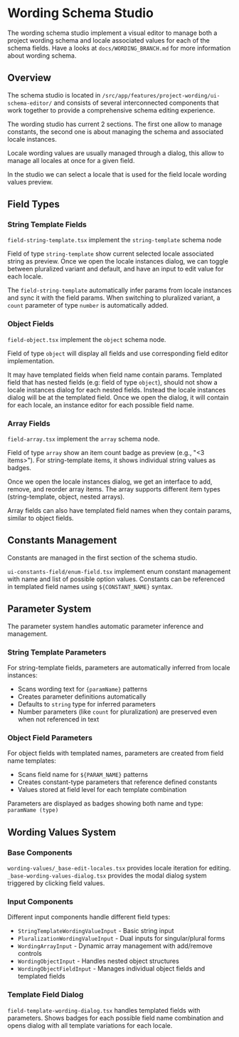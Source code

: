 # Wording Schema Studio

The wording schema studio implement a visual editor to manage both a project wording schema and locale associated values for each of the schema fields.
Have a looks at `docs/WORDING_BRANCH.md` for more information about wording schema.

## Overview

The schema studio is located in `/src/app/features/project-wording/ui-schema-editor/` and consists of several interconnected components that work together to provide a comprehensive schema editing experience.

The wording studio has current 2 sections. The first one allow to manage constants, the second one is about managing the schema and associated locale instances.

Locale wording values are usually managed through a dialog, this allow to manage all locales at once for a given field.

In the studio we can select a locale that is used for the field locale wording values preview.

## Field Types

### String Template Fields

`field-string-template.tsx` implement the `string-template` schema node

Field of type `string-template` show current selected locale associated string as preview.
Once we open the locale instances dialog, we can toggle between pluralized variant and default, and have an input to edit value for each locale.

The `field-string-template` automatically infer params from locale instances and sync it with the field params.
When switching to pluralized variant, a `count` parameter of type `number` is automatically added.

### Object Fields

`field-object.tsx` implement the `object` schema node.

Field of type `object` will display all fields and use corresponding field editor implementation.

It may have templated fields when field name contain params.
Templated field that has nested fields (e.g: field of type `object`), should not show a locale instances dialog for each nested fields.
Instead the locale instances dialog will be at the templated field. Once we open the dialog, it will contain for each locale, an instance editor for each possible field name.

### Array Fields

`field-array.tsx` implement the `array` schema node.

Field of type `array` show an item count badge as preview (e.g., "<3 items>").
For string-template items, it shows individual string values as badges.

Once we open the locale instances dialog, we get an interface to add, remove, and reorder array items.
The array supports different item types (string-template, object, nested arrays).

Array fields can also have templated field names when they contain params, similar to object fields.

## Constants Management

Constants are managed in the first section of the schema studio.

`ui-constants-field/enum-field.tsx` implement enum constant management with name and list of possible option values.
Constants can be referenced in templated field names using `${CONSTANT_NAME}` syntax.

## Parameter System

The parameter system handles automatic parameter inference and management.

### String Template Parameters

For string-template fields, parameters are automatically inferred from locale instances:
- Scans wording text for `{paramName}` patterns
- Creates parameter definitions automatically
- Defaults to `string` type for inferred parameters
- Number parameters (like `count` for pluralization) are preserved even when not referenced in text

### Object Field Parameters

For object fields with templated names, parameters are created from field name templates:
- Scans field name for `${PARAM_NAME}` patterns
- Creates constant-type parameters that reference defined constants
- Values stored at field level for each template combination

Parameters are displayed as badges showing both name and type: `paramName (type)`

## Wording Values System

### Base Components

`wording-values/_base-edit-locales.tsx` provides locale iteration for editing.
`_base-wording-values-dialog.tsx` provides the modal dialog system triggered by clicking field values.

### Input Components

Different input components handle different field types:

- `StringTemplateWordingValueInput` - Basic string input
- `PluralizationWordingValueInput` - Dual inputs for singular/plural forms
- `WordingArrayInput` - Dynamic array management with add/remove controls
- `WordingObjectInput` - Handles nested object structures
- `WordingObjectFieldInput` - Manages individual object fields and templated fields

### Template Field Dialog

`field-template-wording-dialog.tsx` handles templated fields with parameters.
Shows badges for each possible field name combination and opens dialog with all template variations for each locale.